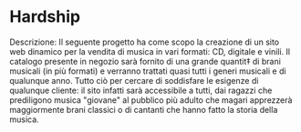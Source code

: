 # Hardship


Descrizione: 
Il seguente progetto ha come scopo la creazione di un sito web dinamico per la vendita di musica in vari formati: CD, digitale e vinili. Il catalogo presente in negozio sarà fornito di una grande quantit‡ di brani musicali (in più formati) e verranno trattati quasi tutti i generi musicali e di qualunque anno. Tutto ciò per cercare di soddisfare le esigenze di qualunque cliente: il sito infatti sarà accessibile a tutti, dai ragazzi che prediligono musica "giovane" al pubblico più adulto che magari apprezzerà maggiormente brani classici o di cantanti che hanno fatto la storia della musica.
